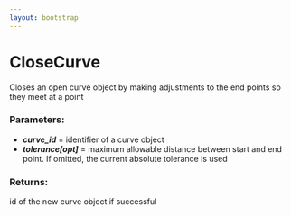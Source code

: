 ```yaml
---
layout: bootstrap
---
```


# CloseCurve

Closes an open curve object by making adjustments to the end points so
        they meet at a point
        

### Parameters:

- ***curve_id*** = identifier of a curve object
- ***tolerance[opt]*** = maximum allowable distance between start and end
    point. If omitted, the current absolute tolerance is used
        

### Returns:


id of the new curve object if successful
        
